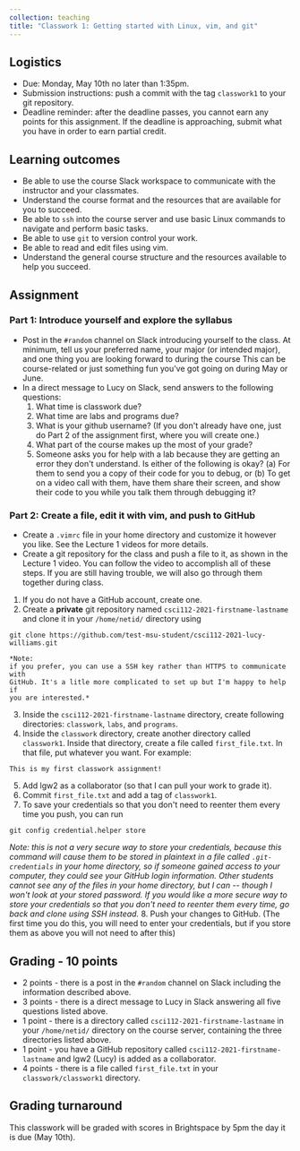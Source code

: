 ```yaml
---
collection: teaching
title: "Classwork 1: Getting started with Linux, vim, and git"
---
```


## Logistics
* Due: Monday, May 10th no later than 1:35pm.
* Submission instructions: push a commit with the tag `classwork1` to your git
	repository.
* Deadline reminder: after the deadline passes, you cannot earn any points for
	this assignment. If the deadline is approaching, submit what you have in
	order to earn partial credit.

## Learning outcomes
* Be able to use the course Slack workspace to communicate with the instructor
	and your classmates.
* Understand the course format and the resources that are available for you to
	succeed.
* Be able to `ssh` into the course server and use basic Linux commands to
	navigate and perform basic tasks.
* Be able to use `git` to version control your work.
* Be able to read and edit files using vim.
* Understand the general course structure and the resources available to help
	you succeed.

## Assignment

### Part 1: Introduce yourself and explore the syllabus
* Post in the `#random` channel on Slack introducing yourself to the class. At
minimum, tell us your preferred name, your major (or intended major), and one
thing you are looking forward to during the course This can be course-related or
just something fun you've got going on during May or June.
* In a direct message to Lucy on Slack, send answers to the following
	questions:
	1. What time is classwork due?
	2. What time are labs and programs due?
	3. What is your github username? (If you don't already have one, just do Part 2 of
	   the assignment first, where you will create one.)
	4. What part of the course makes up the most of your grade?
	5. Someone asks you for help with a lab because they are getting an error they don't understand.
	Is either of the following is okay?
	   (a) For them to send you a copy of their code for you to debug, or (b)
	   To get on a video call with them, have them share their screen, and show
	   their code to you while you talk them through debugging it?

### Part 2: Create a file, edit it with vim, and push to GitHub
* Create a `.vimrc` file in your home directory and customize it however you
	like. See the Lecture 1 videos for more details.
* Create a git repository for the class and push a file to it, as shown in the
	Lecture 1 video. You can follow the video to accomplish all of these steps.
	If you are still having trouble, we will also go through them together
	during class.
1. If you do not have a GitHub account, create one.
2. Create a **private** git repository named `csci112-2021-firstname-lastname` and clone it
	in your `/home/netid/` directory using
```
git clone https://github.com/test-msu-student/csci112-2021-lucy-williams.git
```
	*Note:
	if you prefer, you can use a SSH key rather than HTTPS to communicate with
	GitHub. It's a litle more complicated to set up but I'm happy to help if
	you are interested.*
3. Inside the `csci112-2021-firstname-lastname` directory, create
	following directories: `classwork`, `labs`, and `programs`.
4. Inside the `classwork` directory, create another directory called
	`classwork1`. Inside that directory, create a file called `first_file.txt`.
	In that file, put whatever you want. For example:
```
This is my first classwork assignment!
```
5. Add lgw2 as a collaborator (so that I can pull your work to grade it).
6. Commit `first_file.txt` and add a tag of `classwork1`.
7. To save your credentials so that you don't need to reenter them every time
   you push, you can run
```
git config credential.helper store
```
*Note: this is not a very secure way to store your credentials, because
this command will cause them to be stored in plaintext in a file called
`.git-credentials` in your home directory, so if someone gained access to your
computer, they could see your GitHub login information. Other students cannot
see any of the files in your home directory, but I can -- though I won't look
at your stored password. If you would like a more secure way to store your
credentials so that you don't need to reenter them every time, go back and
clone using SSH instead.*
8. Push your changes to GitHub. (The first time you do this, you will need to
   enter your credentials, but if you store them as above you will not need to
   after this)

## Grading - 10 points
* 2 points - there is a post in the `#random` channel on Slack including the
	information described above.
* 3 points - there is a direct message to Lucy in Slack answering all five
	questions listed above.
* 1 point - there is a directory called `csci112-2021-firstname-lastname` in
	your `/home/netid/` directory on the course server, containing the three
	directories listed above.
* 1 point - you have a GitHub repository called
	`csci112-2021-firstname-lastname` and lgw2 (Lucy) is added as a
	collaborator.
* 4 points - there is a file called `first_file.txt` in your
	`classwork/classwork1` directory.

## Grading turnaround
This classwork will be graded with scores in Brightspace by 5pm the day it is
due (May 10th).
